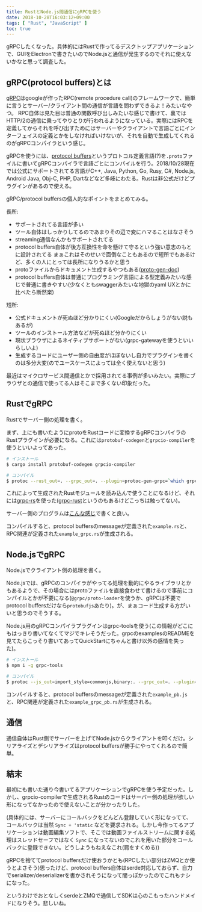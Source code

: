 ```yaml
---
title: RustとNode.js間通信にgRPCを使う
date: 2018-10-28T16:03:12+09:00
tags: [ "Rust", "JavaScript" ]
toc: true
---
```


gRPCしたくなった。具体的にはRustで作ってるデスクトップアプリケーションで、GUIをElectronで書きたいのでNode.jsと通信が発生するのでそれに使えないかなと思って調査した。

## gRPC(protocol buffers)とは

[gRPC](https://grpc.io)はgoogleが作ったRPC(remote procedure call)のフレームワークで、簡単に言うとサーバー/クライアント間の通信が言語を問わずできるよ！みたいなやつ。
RPC自体は見た目は普通の関数呼び出しみたいな感じで書けて、裏ではHTTP/2の通信に乗ってやりとりが行われるようになっている。実際にはRPCを定義してからそれを呼び出すためにはサーバーやクライアントで言語ごとにインターフェイスの定義とかをしなければいけないが、それを自動で生成してくれるのがgRPCコンパイラという感じ。

gRPCを使うには、[protocol buffers](https://developers.google.com/protocol-buffers/docs/proto3)というプロトコル定義言語(?)を`.proto`ファイルに書いてgRPCコンパイラで言語ごとにコンパイルを行う。2018/10/28現在では公式にサポートされてる言語がC++, Java, Python, Go, Rusy, C#, Node.js, Android Java, Obj-C, PHP, Dartなどなど多岐にわたる。Rustは非公式だけどプラグインがあるので使える。

gRPC/protocol buffersの個人的なポイントをまとめてみる。

長所:

- サポートされてる言語が多い
- ツール自体はしっかりしてるのであまりその辺で変にハマることはなさそう
- streaming通信なんかもサポートされてる
- protocol buffers自体が後方互換性を命を懸けて守るという強い意志のもとに設計されてる まぁこれはそのせいで面倒なこともあるので短所でもあるけど、多くの人にとっては長所になりうるかと思う
- protoファイルからドキュメント生成するやつもある([proto-gen-doc](https://github.com/pseudomuto/protoc-gen-doc))
- protocol buffers自体は普通にプログラミング言語による型定義みたいな感じで普通に書きやすい(少なくともswaggerみたいな地獄のyaml UXとかに比べたら断然楽)

短所:

- 公式ドキュメントが死ぬほど分かりにくい(Googleだからしょうがない説もあるが)
- ツールのインストール方法などが死ぬほど分かりにくい
- 現状ブラウザによるネイティブサポートがない(grpc-gatewayを使うといいらしいよ)
- 生成するコードにユーザー側の自由度がほぼないし自力でプラグインを書くのは多分大変(のでユースケースによっては全く使えないと思う)

最近はマイクロサービス間通信とかで採用されてる事例が多いみたい。実際にブラウザとの通信で使ってる人はそこまで多くない印象だった。

## RustでgRPC

Rustでサーバー側の処理を書く。

まず、上にも書いたようにprotoをRustコードに変換するgRPCコンパイラのRustプラグインが必要になる。これには`protobuf-codegen`と`grpcio-compiler`を使うといいよってあった。

```bash
# インストール
$ cargo install protobuf-codegen grpcio-compiler

# コンパイル
$ protoc --rust_out=. --grpc_out=. --plugin=protoc-gen-grpc=`which grpc_rust_plugin` example.proto
```

これによって生成されたRustモジュールを読み込んで使うことになるけど、それには[grpc-rs](https://github.com/pingcap/grpc-rs)を使った([grpc-rust](https://github.com/stepancheg/grpc-rust)というのもあるけどこっちは触ってない)。

サーバー側のプログラムは[こんな感じ](https://github.com/pingcap/grpc-rs/blob/master/examples/hello_world/server.rs)で書くと良い。

コンパイルすると、protocol buffersのmessageが定義された`example.rs`と、RPC関連が定義された`example_grpc.rs`が生成される。

## Node.jsでgRPC

Node.jsでクライアント側の処理を書く。

Node.jsでは、gRPCのコンパイラがやってる処理を動的にやるライブラリとかもあるようで、その場合にはprotoファイルを直接食わせて書けるので事前にコンパイルとかが不要になる(`@grpc/proto-loader`を使うか、gRPCは不要でprotocol buffersだけなら`protobufjs`あたり)。が、まぁコード生成する方がいいと思うのでそうする。

Node.js用のgRPCコンパイラプラグインはgrpc-toolsを使う(この情報がどこにもはっきり書いてなくてマジでキレそうだった。grpcのexamplesのREADMEを見てたらこっそり書いてあってQuickStartにちゃんと書け以外の感情を失った)。

```bash
# インストール
$ npm i -g grpc-tools

# コンパイル
$ protoc --js_out=import_style=commonjs,binary:. --grpc_out=. --plugin=protoc-gen-grpc=`which grpc_tools_node_protoc_plugin` example.proto
```

コンパイルすると、protocol buffersのmessageが定義された`example_pb.js`と、RPC関連が定義された`example_grpc_pb.rs`が生成される。


## 通信

通信自体はRust側でサーバーを上げてNode.jsからクライアントを叩くだけ。シリアライズとデシリアライズはprotocol buffersが勝手にやってくれるので簡単。

## 結末

最初にも書いた通り今書いてるアプリケーションでgRPCを使う予定だった。しかし、grpcio-compilerで生成されるRustのコードはサーバー側の処理が欲しい形になってなかったので使えないことが分かったりした。

(具体的には、サーバーにコールバックをどんどん登録していく形になってて、コールバックは当然 `Sync + 'static` などを要求される。しかし今作ってるアプリケーションは動画編集ソフトで、そこでは動画ファイルストリームに関する処理はスレッドセーフではなく `Sync` になってないのでこれを用いた部分をコールバックに登録できない。どうしようもねえなこれ(肩をすくめる))

gRPCを捨ててprotocol buffersだけ使おうかとも(RPCしたい部分はZMQとか使うとよさそう)思ったけど、protocol buffers自体はserde対応しておらず、自力でserializer/deserializerを書かされそうになって闇っぽかったのでこれもナシになった。

というわけでおとなしくserdeとZMQで通信してSDKは心のこもったハンドメイドになりそう。悲しいね。
